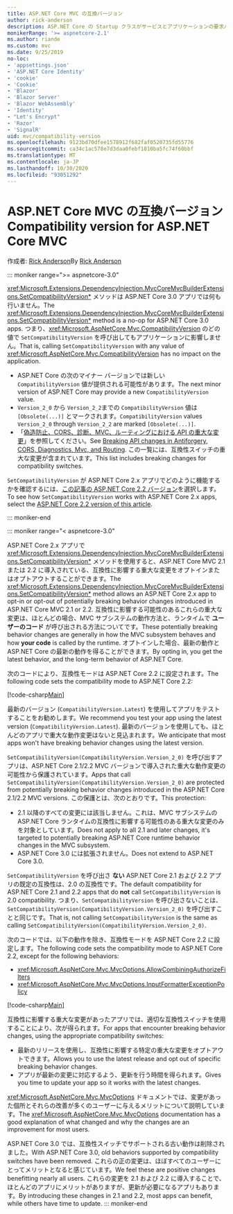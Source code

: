 ```yaml
---
title: ASP.NET Core MVC の互換バージョン
author: rick-anderson
description: ASP.NET Core の Startup クラスがサービスとアプリケーションの要求パイプラインをどのように構成しているかを説明します。
monikerRange: '>= aspnetcore-2.1'
ms.author: riande
ms.custom: mvc
ms.date: 9/25/2019
no-loc:
- 'appsettings.json'
- 'ASP.NET Core Identity'
- 'cookie'
- 'Cookie'
- 'Blazor'
- 'Blazor Server'
- 'Blazor WebAssembly'
- 'Identity'
- "Let's Encrypt"
- 'Razor'
- 'SignalR'
uid: mvc/compatibility-version
ms.openlocfilehash: 9123bd70dfee1578912f682faf0520735fd55776
ms.sourcegitcommit: ca34c1ac578e7d3daa0febf1810ba5fc74f60bbf
ms.translationtype: MT
ms.contentlocale: ja-JP
ms.lasthandoff: 10/30/2020
ms.locfileid: "93051292"
---
```

# <a name="compatibility-version-for-aspnet-core-mvc"></a><span data-ttu-id="f3fe5-103">ASP.NET Core MVC の互換バージョン</span><span class="sxs-lookup"><span data-stu-id="f3fe5-103">Compatibility version for ASP.NET Core MVC</span></span>

<span data-ttu-id="f3fe5-104">作成者: [Rick Anderson](https://twitter.com/RickAndMSFT)</span><span class="sxs-lookup"><span data-stu-id="f3fe5-104">By [Rick Anderson](https://twitter.com/RickAndMSFT)</span></span>

::: moniker range=">= aspnetcore-3.0"

<span data-ttu-id="f3fe5-105"><xref:Microsoft.Extensions.DependencyInjection.MvcCoreMvcBuilderExtensions.SetCompatibilityVersion*> メソッドは ASP.NET Core 3.0 アプリでは何も行いません。</span><span class="sxs-lookup"><span data-stu-id="f3fe5-105">The <xref:Microsoft.Extensions.DependencyInjection.MvcCoreMvcBuilderExtensions.SetCompatibilityVersion*> method is a no-op for ASP.NET Core 3.0 apps.</span></span> <span data-ttu-id="f3fe5-106">つまり、<xref:Microsoft.AspNetCore.Mvc.CompatibilityVersion> のどの値で `SetCompatibilityVersion` を呼び出してもアプリケーションに影響しません。</span><span class="sxs-lookup"><span data-stu-id="f3fe5-106">That is, calling `SetCompatibilityVersion` with any value of <xref:Microsoft.AspNetCore.Mvc.CompatibilityVersion> has no impact on the application.</span></span>

* <span data-ttu-id="f3fe5-107">ASP.NET Core の次のマイナー バージョンでは新しい `CompatibilityVersion` 値が提供される可能性があります。</span><span class="sxs-lookup"><span data-stu-id="f3fe5-107">The next minor version of ASP.NET Core may provide a new `CompatibilityVersion` value.</span></span>
* <span data-ttu-id="f3fe5-108">`Version_2_0` から `Version_2_2`までの `CompatibilityVersion` 値は `[Obsolete(...)]` とマークされます。</span><span class="sxs-lookup"><span data-stu-id="f3fe5-108">`CompatibilityVersion` values `Version_2_0` through `Version_2_2` are marked `[Obsolete(...)]`.</span></span>
* <span data-ttu-id="f3fe5-109">「[偽造防止、CORS、診断、MVC、ルーティングにおける API の重大な変更](https://github.com/aspnet/Announcements/issues/387)」を参照してください。</span><span class="sxs-lookup"><span data-stu-id="f3fe5-109">See [Breaking API changes in Antiforgery, CORS, Diagnostics, Mvc, and Routing](https://github.com/aspnet/Announcements/issues/387).</span></span> <span data-ttu-id="f3fe5-110">この一覧には、互換性スイッチの重大な変更が含まれています。</span><span class="sxs-lookup"><span data-stu-id="f3fe5-110">This list includes breaking changes for compatibility switches.</span></span>

<span data-ttu-id="f3fe5-111">`SetCompatibilityVersion` が ASP.NET Core 2.x アプリでどのように機能するかを確認するには、[この記事の ASP.NET Core 2.2 バージョン](?view=aspnetcore-2.2)を選択します。</span><span class="sxs-lookup"><span data-stu-id="f3fe5-111">To see how `SetCompatibilityVersion` works with ASP.NET Core 2.x apps, select the [ASP.NET Core 2.2 version of this article](?view=aspnetcore-2.2).</span></span>

::: moniker-end

::: moniker range="< aspnetcore-3.0"

<span data-ttu-id="f3fe5-112">ASP.NET Core 2.x アプリで <xref:Microsoft.Extensions.DependencyInjection.MvcCoreMvcBuilderExtensions.SetCompatibilityVersion*> メソッドを使用すると、ASP.NET Core MVC 2.1 または 2.2 に導入されている、互換性に影響する重大な変更をオプトインまたはオプトアウトすることができます。</span><span class="sxs-lookup"><span data-stu-id="f3fe5-112">The <xref:Microsoft.Extensions.DependencyInjection.MvcCoreMvcBuilderExtensions.SetCompatibilityVersion*> method allows an ASP.NET Core 2.x app to opt-in or opt-out of potentially breaking behavior changes introduced in ASP.NET Core MVC 2.1 or 2.2.</span></span> <span data-ttu-id="f3fe5-113">互換性に影響する可能性のあるこれらの重大な変更は、ほとんどの場合、MVC サブシステムの動作方法と、ランタイムで **ユーザーのコード** が呼び出される方法についてです。</span><span class="sxs-lookup"><span data-stu-id="f3fe5-113">These potentially breaking behavior changes are generally in how the MVC subsystem behaves and how **your code** is called by the runtime.</span></span> <span data-ttu-id="f3fe5-114">オプトインした場合、最新の動作と ASP.NET Core の最新の動作を得ることができます。</span><span class="sxs-lookup"><span data-stu-id="f3fe5-114">By opting in, you get the latest behavior, and the long-term behavior of ASP.NET Core.</span></span>

<span data-ttu-id="f3fe5-115">次のコードにより、互換性モードは ASP.NET Core 2.2 に設定されます。</span><span class="sxs-lookup"><span data-stu-id="f3fe5-115">The following code sets the compatibility mode to ASP.NET Core 2.2:</span></span>

[!code-csharp[Main](compatibility-version/samples/2.x/CompatibilityVersionSample/Startup.cs?name=snippet1)]

<span data-ttu-id="f3fe5-116">最新のバージョン (`CompatibilityVersion.Latest`) を使用してアプリをテストすることをお勧めします。</span><span class="sxs-lookup"><span data-stu-id="f3fe5-116">We recommend you test your app using the latest version (`CompatibilityVersion.Latest`).</span></span> <span data-ttu-id="f3fe5-117">最新のバージョンを使用しても、ほとんどのアプリで重大な動作変更はないと見込まれます。</span><span class="sxs-lookup"><span data-stu-id="f3fe5-117">We anticipate that most apps won't have breaking behavior changes using the latest version.</span></span>

<span data-ttu-id="f3fe5-118">`SetCompatibilityVersion(CompatibilityVersion.Version_2_0)` を呼び出すアプリは、ASP.NET Core 2.1/2.2 MVC バージョンで導入された重大な動作変更の可能性から保護されています。</span><span class="sxs-lookup"><span data-stu-id="f3fe5-118">Apps that call `SetCompatibilityVersion(CompatibilityVersion.Version_2_0)` are protected from potentially breaking behavior changes introduced in the ASP.NET Core 2.1/2.2 MVC versions.</span></span> <span data-ttu-id="f3fe5-119">この保護とは、次のとおりです。</span><span class="sxs-lookup"><span data-stu-id="f3fe5-119">This protection:</span></span>

* <span data-ttu-id="f3fe5-120">2.1 以降のすべての変更には該当しません。これは、MVC サブシステムの ASP.NET Core ランタイムの互換性に影響する可能性のある重大な変更のみを対象としています。</span><span class="sxs-lookup"><span data-stu-id="f3fe5-120">Does not apply to all 2.1 and later changes, it's targeted to potentially breaking ASP.NET Core runtime behavior changes in the MVC subsystem.</span></span>
* <span data-ttu-id="f3fe5-121">ASP.NET Core 3.0 には拡張されません。</span><span class="sxs-lookup"><span data-stu-id="f3fe5-121">Does not extend to ASP.NET Core 3.0.</span></span>

<span data-ttu-id="f3fe5-122">`SetCompatibilityVersion` を呼び出さ **ない** ASP.NET Core 2.1 および 2.2 アプリの既定の互換性は、2.0 の互換性です。</span><span class="sxs-lookup"><span data-stu-id="f3fe5-122">The default compatibility for ASP.NET Core 2.1 and 2.2 apps that do **not** call `SetCompatibilityVersion` is 2.0 compatibility.</span></span> <span data-ttu-id="f3fe5-123">つまり、`SetCompatibilityVersion` を呼び出さないことは、`SetCompatibilityVersion(CompatibilityVersion.Version_2_0)` を呼び出すことと同じです。</span><span class="sxs-lookup"><span data-stu-id="f3fe5-123">That is, not calling `SetCompatibilityVersion` is the same as calling `SetCompatibilityVersion(CompatibilityVersion.Version_2_0)`.</span></span>

<span data-ttu-id="f3fe5-124">次のコードでは、以下の動作を除き、互換性モードを ASP.NET Core 2.2 に設定します。</span><span class="sxs-lookup"><span data-stu-id="f3fe5-124">The following code sets the compatibility mode to ASP.NET Core 2.2, except for the following behaviors:</span></span>

* <xref:Microsoft.AspNetCore.Mvc.MvcOptions.AllowCombiningAuthorizeFilters>
* <xref:Microsoft.AspNetCore.Mvc.MvcOptions.InputFormatterExceptionPolicy>

[!code-csharp[Main](compatibility-version/samples/2.x/CompatibilityVersionSample/Startup2.cs?name=snippet1)]

<span data-ttu-id="f3fe5-125">互換性に影響する重大な変更があったアプリでは、適切な互換性スイッチを使用することにより、次が得られます。</span><span class="sxs-lookup"><span data-stu-id="f3fe5-125">For apps that encounter breaking behavior changes, using the appropriate compatibility switches:</span></span>

* <span data-ttu-id="f3fe5-126">最新のリリースを使用し、互換性に影響する特定の重大な変更をオプトアウトできます。</span><span class="sxs-lookup"><span data-stu-id="f3fe5-126">Allows you to use the latest release and opt out of specific breaking behavior changes.</span></span>
* <span data-ttu-id="f3fe5-127">アプリが最新の変更に対応するよう、更新を行う時間を得られます。</span><span class="sxs-lookup"><span data-stu-id="f3fe5-127">Gives you time to update your app so it works with the latest changes.</span></span>

<span data-ttu-id="f3fe5-128"><xref:Microsoft.AspNetCore.Mvc.MvcOptions> ドキュメントでは、変更があった個所とそれらの改善が多くのユーザーに与えるメリットについて説明しています。</span><span class="sxs-lookup"><span data-stu-id="f3fe5-128">The <xref:Microsoft.AspNetCore.Mvc.MvcOptions> documentation has a good explanation of what changed and why the changes are an improvement for most users.</span></span>

<span data-ttu-id="f3fe5-129">ASP.NET Core 3.0 では、互換性スイッチでサポートされる古い動作は削除されました。</span><span class="sxs-lookup"><span data-stu-id="f3fe5-129">With ASP.NET Core 3.0, old behaviors supported by compatibility switches have been removed.</span></span> <span data-ttu-id="f3fe5-130">これらの正の変更は、ほぼすべてのユーザーにとってメリットとなると感じています。</span><span class="sxs-lookup"><span data-stu-id="f3fe5-130">We feel these are positive changes benefitting nearly all users.</span></span> <span data-ttu-id="f3fe5-131">これらの変更を 2.1 および 2.2 に導入することで、ほとんどのアプリにメリットがありますが、更新が必要になるアプリもあります。</span><span class="sxs-lookup"><span data-stu-id="f3fe5-131">By introducing these changes in 2.1 and 2.2, most apps can benefit, while others have time to update.</span></span>
::: moniker-end